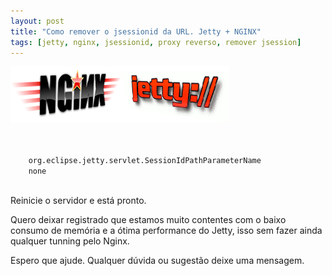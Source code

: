 ```yaml
--- 
layout: post
title: "Como remover o jsessionid da URL. Jetty + NGINX"
tags: [jetty, nginx, jsessionid, proxy reverso, remover jsession]
---
```


![jetty_nginx](/images/servers.png)


<code>
  <context-param>
    <param-name>org.eclipse.jetty.servlet.SessionIdPathParameterName</param-name> 
    <param-value>none</param-value>
  </context-param>	
</code>

Reinicie o servidor e est&aacute; pronto.

Quero deixar registrado que estamos muito contentes com o baixo consumo de mem&oacute;ria e a &oacute;tima performance do Jetty, isso sem fazer ainda qualquer tunning pelo Nginx.

Espero que ajude.
Qualquer d&uacute;vida ou sugest&atilde;o deixe uma mensagem.  
